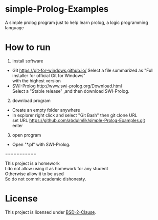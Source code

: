 # simple-Prolog-Examples

A simple prolog program just to help learn prolog, a logic programming language



How to run
==============

1. Install software

- Git
  https://git-for-windows.github.io/
  Select a file summarized as "Full installer for official Git for Windows"<br />
   with the highest version
- SWI-Prolog
  http://www.swi-prolog.org/Download.html  <br />
  Select a "Stable release" ,and then download SWI-Prolog.

2. download program

- Create an empty folder anywhere
- In explorer right click and select "Git Bash" then git clone URL <br />
  set URL https://github.com/abdulmlik/simple-Prolog-Examples.git <br />
  enter

3. open program

- Open "*.pl" with SWI-Prolog.

===========

This project is a homework  <br />
I do not allow using it as homework for any student <br />
Otherwise allow it to be used <br />
So do not commit academic dishonesty.

# License

This project is licensed under [BSD-2-Clause][b].


[b]: https://github.com/abdulmlik/simple-lexical-scanner/blob/master/LICENSE

